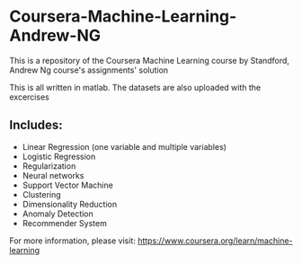 # Coursera-Machine-Learning-Andrew-NG
This is a repository of the Coursera Machine Learning course by Standford, Andrew Ng course's assignments' solution

This is all written in matlab.
The datasets are also uploaded with the excercises

## Includes:

* Linear Regression (one variable and multiple variables)
* Logistic Regression
* Regularization
* Neural networks
* Support Vector Machine
* Clustering
* Dimensionality Reduction
* Anomaly Detection
* Recommender System

For more information, please visit: https://www.coursera.org/learn/machine-learning

